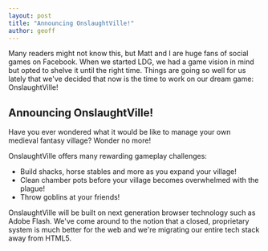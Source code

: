 ```yaml
---
layout: post
title: "Announcing OnslaughtVille!"
author: geoff
---
```

Many readers might not know this, but Matt and I are huge fans of social games on Facebook. When we started LDG, we had a game vision in mind but opted to shelve it until the right time. Things are going so well for us lately that we've decided that now is the time to work on our dream game: OnslaughtVille!

## Announcing OnslaughtVille!

Have you ever wondered what it would be like to manage your own medieval fantasy village? Wonder no more!

OnslaughtVille offers many rewarding gameplay challenges:

* Build shacks, horse stables and more as you expand your village!
* Clean chamber pots before your village becomes overwhelmed with the plague!
* Throw goblins at your friends!

OnslaughtVille will be built on next generation browser technology such as Adobe Flash. We've come around to the notion that a closed, proprietary system is much better for the web and we're migrating our entire tech stack away from HTML5.
